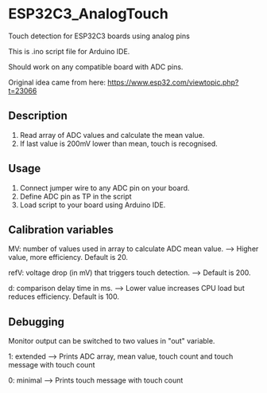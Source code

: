 # ESP32C3_AnalogTouch
Touch detection for ESP32C3 boards using analog pins

This is .ino script file for Arduino IDE.

Should work on any compatible board with ADC pins.

Original idea came from here:
https://www.esp32.com/viewtopic.php?t=23066

## Description
1. Read array of ADC values and calculate the mean value.
2. If last value is 200mV lower than mean, touch is recognised.

## Usage
1. Connect jumper wire to any ADC pin on your board.
2. Define ADC pin as TP in the script
3. Load script to your board using Arduino IDE.

## Calibration variables

MV: number of values used in array to calculate ADC mean value.
  --> Higher value, more efficiency. Default is 20.

refV: voltage drop (in mV) that triggers touch detection.
  --> Default is 200.

d: comparison delay time in ms.
  --> Lower value increases CPU load but reduces efficiency. Default is 100.
  
## Debugging

Monitor output can be switched to two values in "out" variable.

1: extended --> Prints ADC array, mean value, touch count and touch message with touch count

0: minimal  --> Prints touch message with touch count
